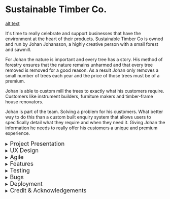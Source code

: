 # Sustainable Timber Co. 

[alt text](static/images/about_hero.jpg)

It's time to really celebrate and support businesses that have the environment at the heart of their products. Sustainable Timber Co is owned and run by Johan Johansson, a highly creative person with a small forest and sawmill.

For Johan the nature is important and every tree has a story. His method of forestry ensures that the nature remains unharmed and that every tree removed is removed for a good reason. As a result Johan only removes a small number of trees each year and the price of those trees must be of a premium. 

Johan is able to custom mill the trees to exactly what his customers require. Customers like instrument builders, furniture makers and timber-frame house renovators. 

Johan is part of the team. Solving a problem for his customers. What better way to do this than a custom built enquiry system that allows users to specifically detail what they require and when they need it. Giving Johan the information he needs to really offer his customers a unique and premium experience.  

<details><summary><font size="4">Project Presentation</font></summary>

### Presentation of the project
Custom Timber Co. is a small company up in the north of Sweden that specialise in custom milled timber, owned by Johan, a guy who is passionate about the nature and the environment. This website is connecting Johan to his customers and helping communication in a modern and effective way.

### Overview of the development journey
Before I begin documenting this projects development I wanted to highlight that this project really did help me understand the effectiveness of 'agile' and that my original planning proposed the creation of a two database system  - but early into development I understood that this was not going to work and so I privotted the project and created a really great solution. I will document this later within my documentation. But I felt it important to make the reader away. 
</details>


<details><summary><font size="4">UX Design</font></summary>

### The company
This is based on a real-life company in the North of Sweden. For these small sawmills it is currently hard for them to connect with customers, without having a custom made website and backend. Often enquires and communications are done via Facebook or some-kind of primitive local online market place. 

### Research
Much research was carried out. I visited the sawmill and spoke with the owner about his needs and desires.

### Customer Interviews
I spoke with several people who worked made custom wood products, that I know would need to buy timber. 

### Video Proposal
Here is my mock proposal video, which I used to shape up the project before starting development. 

### Wireframes
My original wireframes for the project look a little different to the finished project. These evolved as the project progressed. 

### Planning & Design
My original plan was to use two databases but this was later simplified to one database linked to the users primary key. 

</details>

<details><summary><font size="4">Agile</font></summary>

<details><summary>User Stories
</summary>
I generated over 100 user stories in developing this project. I made use of the 'project' feature within GitHub to manage the ordering and completion. 
</details>

<details><summary>Story Points & Sprints
</summary>
My allocation and valuing of story points moved a little as the project progressed. I completed my first sprint and re-assessed the value of 1 story point - After the first week of development I was confident on the value of one story point. For me this was a User Story that I knew how to complete and required little background research. 

Sprint lengths changed depending on my work/ study hours for that day or week of production. This would be much easier with a standard 40hr week, but I did feel that it was useful to apply sprints to my work even when working alone and studying as I do, as it helped me set goals for sections of the projects development.
</details>



<details><summary>Epics into User Stories
</summary>
I have two examples of where I have set epics and then broken them down into User Stories. 
- Final design
- Documentation
</details>



<details><summary>Timeline - Development
</summary>
I have put together a small time line to document the progress of the project from start to end. This highlights my sprints and allocation of story points etc.
</details>

</details>

<details><summary><font size="4">Features</font></summary>

### Existing Features

<details><summary>Navigation</summary>

- Responsive design
- Displays custom menu for logged in user
- Display custom menu for Admin (Superuser)
- Displays status of user login - logged out

</details>

<details><summary>Website</summary>

- Responsive design
- Simple information
- Clearly displaying 'Johan' to build customer trust

</details>

<details><summary>Enquiry System</summary>

- Responsive design
- User can create an enquiry
- User can edit an enquiry
- User can submit an enquiry
- User can delete an enquiry
- Admin can update the status to 'emailed'. This will reflect in users view

</details>

### Future Features

</details>

<details><summary><font size="4">Testing</font></summary>
<details><summary>Manual Testing 
</summary>

| Page        | Description           | Result  |
| ------------- |-------------| -----|
| Index.html    | About button | Pass |
|      | Responsive Design - Mobile > Large      |   Pass |
|      | Hello, I'm Johan Link      |   Pass |
|  | True Sustainable Forestry Link      |Pass |
||How I can help... Link|Pass|
||Take only the trees... Link|Pass|
||That creatuve... link|Pass|
|About|Responsive design - Mobile > Large|Pass|
||Link test|Pass|
|Forest|Responsive Design - Mobile > Large|Pass|
||Link test|Pass|
|Customer Timber|Responsive Design - Mobile > Large|Pass|
||Link test|Pass|
|Login|Log in with Username & Password|Pass|
||Login with incorrect details (help text)|Pass|
||Link to 'sign up' test |Pass|
||Successful login - User to 'quote_list' with username displayed |Pass|
||Successful login - Admin to 'quote_list' with username displayed |Pass|
|Sign up| Sign up with correct information |Pass|
||Sign up with incorrect info (help text)|Pass|
||Test 'sign in' link|Pass|
|Enquiry (list view)|Responsive Design - Mobile > Large|Pass|
||New enquiry button loads new enquiry form|Pass|
||Sign out button loads sign out confirmation view|Pass|
||(Unsubmitted) Delete button loads delete confirmation view|Pass|
||(Submitted) Delete button loads delete confirmation view|Pass|
||(Email sent) Delete button loads delete confirmation view|Pass|
||Scrolling for many items|Pass|
|New Enquiry form|Responsive Design - Mobile > Large|Pass|
||Completed form - submit button - saves and loads list view|Pass|
||Uncompleted form - submit button - help text shown|Pass|
||Cancel button - User returned to list view|Pass|
||Datepicker - Loads when clicked|Pass|
||Number fields - Only except numbers|Pass|
||Comment field allows for large string|Pass|
|Submit form view|Responsive Design - Mobile > Large|Pass|
||Displayed details match the record being submitted|Pass|
||Submit button - changes status of enquiry and loads list view|Pass|
||Cancel button - Enquiry remains unsubmitted - loads list view|Pass|
|Delete view|Responsive Design - Mobile > Large|Pass|
||Delete button - Loads list view and removes the enquiry|Pass|
||Cancel button - Loads list view and enquiry remains in list|Pass|
|Edit Enquiry|Responsive Design - Mobile > Large|Pass|
||Save changes button updates enquiry|Pass|
||Cancel button returns user to list view|Pass|
||Incorrect changes - Help text shown|Pass|
|Alert Box|Alert shown after enquiry saved|Pass|
||Alert shown after enquiry edited|Pass|
||Alert shown after enquiry submitted|Pass|
||Alert shown after user logs out|Pass|
|User status|Not shown when user is not logged in|Pass|
||Displays users name when logged in|Pass|
||Confirms user has logged out - after logout|Pass|
|Navigation|Responsive Design - Mobile > Large|Pass|
||Home links to index.html|Pass|
||About links to about.html|Pass|
||Out forest links to outforest.html|Pass|
||Custom timber links to about_enquiry_system.html|Pass|
||Login links to accounts/login/|Pass|
||Sign up links to /accounts/signup/|Pass|
||User Logged in - Enquires links to quote_list.html|Pass|
||User logged in - New Enquiry links to new_enquiry.html|Pass|
||User logged in - Log out links to accounts/logout/|Pass|
||Admin logged in -Admin control panel links to /admin |Pass|
||Admin logged in - Log out links to accounts/logout/|Pass|
|Admin view|Admin changes status to emailed - Updates list view|Pass|

</details>

<details><summary>Automated Testing
</summary>
Xxx
</details>

</details>


<details><summary><font size="4">Bugs</font></summary>

### Solved

<details><summary>Bootstrap & Materialize
</summary>
I had zero experience on these and as both were used in the walkthroughs I thought they were equals. I went with Materialise. This backfired when I was trying to work out forms as I was informed by a tutor that Materialise was seen as very dated and that I would experience problems with Django should I choice to continue working with it. 

As this project involves many elements I found that I didn’t really have the time to focus and learn the true powers of Bootstrap. For this project it is used on a basic level.
</details>
<details><summary>Power of Agile - A change of direction
</summary>
I needed to change direction on the enquiry system implementation. My original plan was to allow the user to create an enquiry, add a number of items to the enquiry and then submit the enquiry. At the stage where I had the database models installed and was trying to solve the problem of including items within the enquiry I realised that this was maybe a little ambitious for this project. 

I decided to simplify the idea into one database and enable the user to create an enquiry and then submit the enquiry. The system would allow the user to create and submit any number of enquires. 
</details>

<details><summary>Deployment
</summary>
I spent 3 hours working with Rebecca (Tutor) to help me get the site live. 
</details>

### Unsolved

<details><summary>Styling of Sign up
</summary>
I just ran out of time!
</details>

<details><summary>Selecting deadline date
</summary>
There should be an error if a user selects a date which is in the past. I looked into solving this but I felt I just didn't have the time to do it. 
</details>

<details><summary>Another
</summary>
Xxx
</details>

</details>

<details><summary><font size="4">Deployment</font></summary>

### Deploying to Heroku
### Database setup
### Cloudinary

</details>

<details><summary><font size="4">Credit & Acknowledgements</font></summary>

### Credits
### Acknowledgements
</details>


